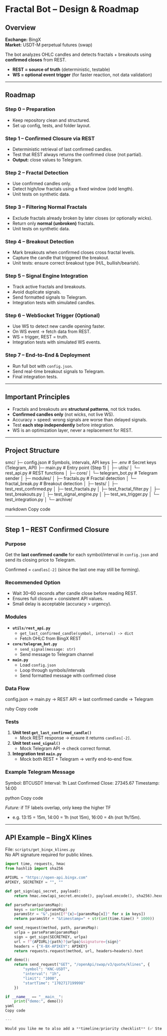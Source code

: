 # Fractal Bot – Design & Roadmap

## Overview
**Exchange:** BingX  
**Market:** USDT-M perpetual futures (swap)  

The bot analyzes OHLC candles and detects fractals + breakouts using **confirmed closes** from REST.  
- **REST = source of truth** (deterministic, testable)  
- **WS = optional event trigger** (for faster reaction, not data validation)  

---

## Roadmap

### Step 0 – Preparation
- Keep repository clean and structured.
- Set up config, tests, and folder layout.

### Step 1 – Confirmed Closure via REST
- Deterministic retrieval of last confirmed candles.
- Test that REST always returns the confirmed close (not partial).
- **Output:** close values to Telegram.

### Step 2 – Fractal Detection
- Use confirmed candles only.
- Detect high/low fractals using a fixed window (odd length).
- Unit tests on synthetic data.

### Step 3 – Filtering Normal Fractals
- Exclude fractals already broken by later closes (or optionally wicks).
- Return only **normal (unbroken)** fractals.
- Unit tests on synthetic data.

### Step 4 – Breakout Detection
- Mark breakouts when confirmed closes cross fractal levels.
- Capture the candle that triggered the breakout.
- Unit tests: ensure correct breakout type (H/L, bullish/bearish).

### Step 5 – Signal Engine Integration
- Track active fractals and breakouts.
- Avoid duplicate signals.
- Send formatted signals to Telegram.
- Integration tests with simulated candles.

### Step 6 – WebSocket Trigger (Optional)
- Use WS to detect new candle opening faster.
- On WS event → fetch data from REST.
- WS = trigger, REST = truth.
- Integration tests with simulated WS events.

### Step 7 – End-to-End & Deployment
- Run full bot with `config.json`.
- Send real-time breakout signals to Telegram.
- Final integration tests.

---

## Important Principles
- Fractals and breakouts are **structural patterns**, not tick trades.
- **Confirmed candles only** (not wicks, not live WS).
- Accuracy > speed: wrong signals are worse than delayed signals.
- Test **each step independently** before integration.
- WS is an optimization layer, never a replacement for REST.

---

## Project Structure

smc/
├─ config.json # Symbols, intervals, API keys
├─ .env # Secret keys (Telegram, API)
├─ main.py # Entry point (Step 1)
│
├─ utils/
│ └─ rest_api.py # REST functions
│
├─ core/
│ └─ telegram_bot.py # Telegram sender
│
├─ modules/
│ ├─ fractals.py # Fractal detection
│ └─ fractal_break.py # Breakout detection
│
├─ tests/
│ ├─ test_rest_confirmed.py
│ ├─ test_fractals.py
│ ├─ test_fractal_filter.py
│ ├─ test_breakouts.py
│ ├─ test_signal_engine.py
│ ├─ test_ws_trigger.py
│ └─ test_integration.py
│
└─ archive/

markdown
Copy code

---

## Step 1 – REST Confirmed Closure

### Purpose
Get the **last confirmed candle** for each symbol/interval in `config.json` and send its closing price to Telegram.  

Confirmed = `candles[-2]` (since the last one may still be forming).  

### Recommended Option
- Wait 30–60 seconds after candle close before reading REST.
- Ensures full closure + consistent API values.
- Small delay is acceptable (accuracy > urgency).

### Modules
- **`utils/rest_api.py`**
  - `get_last_confirmed_candle(symbol, interval) -> dict`
  - Fetch OHLC from BingX REST
- **`core/telegram_bot.py`**
  - `send_signal(message: str)`
  - Send message to Telegram channel
- **`main.py`**
  - Load `config.json`
  - Loop through symbols/intervals
  - Send formatted message with confirmed close

### Data Flow
config.json → main.py → REST API → last confirmed candle → Telegram

ruby
Copy code

### Tests
1. **Unit test `get_last_confirmed_candle()`**
   - Mock REST response → ensure it returns `candles[-2]`.
2. **Unit test `send_signal()`**
   - Mock Telegram API → check correct format.
3. **Integration test `main.py`**
   - Mock both REST + Telegram → verify end-to-end flow.

### Example Telegram Message
Symbol: BTCUSDT
Interval: 1h
Last Confirmed Close: 27345.67
Timestamp: 14:00

python
Copy code

*Future:* if TF labels overlap, only keep the higher TF  
- e.g. 13:15 = 15m, 14:00 = 1h (not 15m), 16:00 = 4h (not 1h/15m).

---

## API Example – BingX Klines

File: `scripts/get_bingx_klines.py`  
No API signature required for public klines.

```python
import time, requests, hmac
from hashlib import sha256

APIURL = "https://open-api.bingx.com"
APIKEY, SECRETKEY = "", ""

def get_sign(api_secret, payload):
    return hmac.new(api_secret.encode(), payload.encode(), sha256).hexdigest()

def parseParam(paramsMap):
    keys = sorted(paramsMap)
    paramsStr = "&".join([f"{x}={paramsMap[x]}" for x in keys])
    return paramsStr + "&timestamp=" + str(int(time.time() * 1000))

def send_request(method, path, paramsMap):
    urlpa = parseParam(paramsMap)
    sign = get_sign(SECRETKEY, urlpa)
    url = f"{APIURL}{path}?{urlpa}&signature={sign}"
    headers = {"X-BX-APIKEY": APIKEY}
    return requests.request(method, url, headers=headers).text

def demo():
    return send_request("GET", "/openApi/swap/v3/quote/klines", {
        "symbol": "KNC-USDT",
        "interval": "1h",
        "limit": "1000",
        "startTime": "1702717199998"
    })

if __name__ == "__main__":
    print("demo:", demo())
yaml
Copy code

---

Would you like me to also add a **timeline/priority checklist** (✅ Step 1 done, ⏳ Step 2 in progress, etc.) so you can track progress inside the README?
